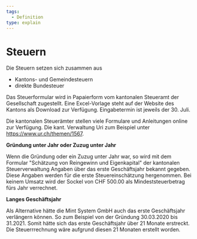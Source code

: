 ```yaml
---
tags:
  - Definition
type: explain
---
```

# Steuern

Die Steuern setzen sich zusammen aus 
- Kantons- und Gemeindesteuern
- direkte Bundesteuer 

Das Steuerformular wird in Papaierform vom kantonalen Steueramt der Gesellschaft zugestellt. Eine Excel-Vorlage steht auf der Website des Kantons als Download zur Verfügung. Eingabetermin ist jeweils der 30. Juli.

Die kantonalen Steuerämter stellen viele Formulare und Anleitungen online zur Verfügung. Die kant. Verwaltung Uri zum Beispiel unter https://www.ur.ch/themen/1567.

**Gründung unter Jahr oder Zuzug unter Jahr**

Wenn die Gründung oder ein Zuzug unter Jahr war, so wird mit dem Formular "Schätzung von Reingewinn und Eigenkapital" der kantonalen Steuerverwaltung Angaben über das erste Geschäftsjahr bekannt gegeben. Diese Angaben werden für die erste Steuereinschätzung hergenommen. Bei keinem Umsatz wird der Sockel von CHF 500.00 als Mindeststeuerbetrag fürs Jahr verrechnet.

**Langes Geschäftsjahr**

Als Alternative hätte die Mint System GmbH auch das erste Geschäftsjahr verlängern können. So zum Beispiel von der Gründung 30.03.2020 bis 31.2021. Somit hätte sich das erste Geschäftsjahr über 21 Monate erstreckt. Die Steuerrrechnung wäre aufgrund diesen 21 Monaten erstellt worden.
